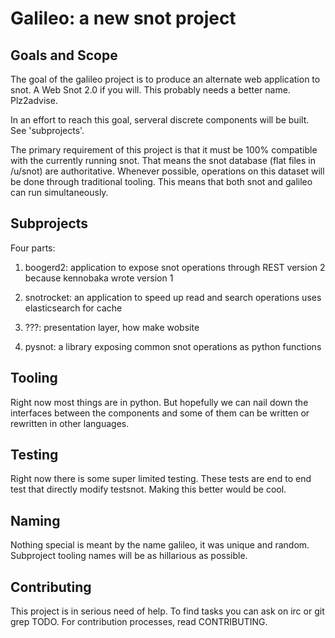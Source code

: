 Galileo: a new snot project
===========================



Goals and Scope
---------------


The goal of the galileo project is to produce an alternate web application to snot. A Web Snot 2.0 if you will. This probably needs a better name. Plz2advise.

In an effort to reach this goal, serveral discrete components will be built. See 'subprojects'.

The primary requirement of this project is that it must be 100% compatible with the currently running snot. That means the snot database (flat files in /u/snot) are authoritative. Whenever possible, operations on this dataset will be done through traditional tooling. This means that both snot and galileo can run simultaneously.



Subprojects
-----------


Four parts:


1) boogerd2: application to expose snot operations through REST
   version 2 because kennobaka wrote version 1


2) snotrocket: an application to speed up read and search operations
    uses elasticsearch for cache


3) ???: presentation layer, how make wobsite


4) pysnot: a library exposing common snot operations as python functions




Tooling
-------


Right now most things are in python. But hopefully we can nail down the interfaces between the components and some of them can be written or rewritten in other languages.




Testing
-------

Right now there is some super limited testing. These tests are end to end test that directly modify testsnot. Making this better would be cool.



Naming
------


Nothing special is meant by the name galileo, it was unique and random. Subproject tooling names will be as hillarious as possible.




Contributing
------------


This project is in serious need of help. To find tasks you can ask on irc or git grep TODO. For contribution processes, read CONTRIBUTING.
